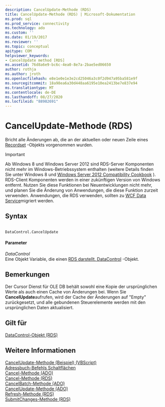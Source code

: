 ```yaml
---
description: CancelUpdate-Methode (RDS)
title: CancelUpdate-Methode (RDS) | Microsoft-Dokumentation
ms.prod: sql
ms.prod_service: connectivity
ms.technology: ado
ms.custom: ''
ms.date: 01/19/2017
ms.reviewer: ''
ms.topic: conceptual
apitype: COM
helpviewer_keywords:
- CancelUpdate method [RDS]
ms.assetid: 76d8a6e9-bc6c-4ea0-8e7a-2bae5ed06650
author: rothja
ms.author: jroth
ms.openlocfilehash: e8e1e0e1e3e2cd25046a3c0f2d947a95ba581e9f
ms.sourcegitcommit: 18a98ea6a30d448aa6195e10ea2413be7e837e94
ms.translationtype: MT
ms.contentlocale: de-DE
ms.lasthandoff: 08/27/2020
ms.locfileid: "88982691"
---
```

# <a name="cancelupdate-method-rds"></a>CancelUpdate-Methode (RDS)
Bricht alle Änderungen ab, die an der aktuellen oder neuen Zeile eines [Recordset](../ado-api/recordset-object-ado.md) -Objekts vorgenommen wurden.  
  
> [!IMPORTANT]
>  Ab Windows 8 und Windows Server 2012 sind RDS-Server Komponenten nicht mehr im Windows-Betriebssystem enthalten (weitere Details finden Sie unter Windows 8 und [Windows Server 2012 Compatibility Cookbook](https://www.microsoft.com/download/details.aspx?id=27416) ). RDS-Client Komponenten werden in einer zukünftigen Version von Windows entfernt. Nutzen Sie diese Funktionen bei Neuentwicklungen nicht mehr, und planen Sie die Änderung von Anwendungen, die diese Funktion zurzeit verwenden. Anwendungen, die RDS verwenden, sollten zu [WCF Data Service](https://go.microsoft.com/fwlink/?LinkId=199565)migriert werden.  
  
## <a name="syntax"></a>Syntax  
  
```  
  
DataControl.CancelUpdate  
```  
  
#### <a name="parameters"></a>Parameter  
 *DataControl*  
 Eine Objekt Variable, die einen [RDS darstellt. DataControl](./datacontrol-object-rds.md) -Objekt.  
  
## <a name="remarks"></a>Bemerkungen  
 Der Cursor Dienst für OLE DB behält sowohl eine Kopie der ursprünglichen Werte als auch einen Cache von Änderungen bei. Wenn Sie **CancelUpdate**aufrufen, wird der Cache der Änderungen auf "Empty" zurückgesetzt, und alle gebundenen Steuerelemente werden mit den ursprünglichen Daten aktualisiert.  
  
## <a name="applies-to"></a>Gilt für  
 [DataControl-Objekt (RDS)](./datacontrol-object-rds.md)  
  
## <a name="see-also"></a>Weitere Informationen  
 [CancelUpdate-Methode (Beispiel) (VBScript)](./cancelupdate-method-example-vbscript.md)   
 [Adressbuch-Befehls Schaltflächen](../../guide/remote-data-service/address-book-command-buttons.md)   
 [Cancel-Methode (ADO)](../ado-api/cancel-method-ado.md)   
 [Cancel-Methode (RDS)](./cancel-method-rds.md)   
 [CancelBatch-Methode (ADO)](../ado-api/cancelbatch-method-ado.md)   
 [CancelUpdate-Methode (ADO)](../ado-api/cancelupdate-method-ado.md)   
 [Refresh-Methode (RDS)](./refresh-method-rds.md)   
 [SubmitChanges-Methode (RDS)](./submitchanges-method-rds.md)